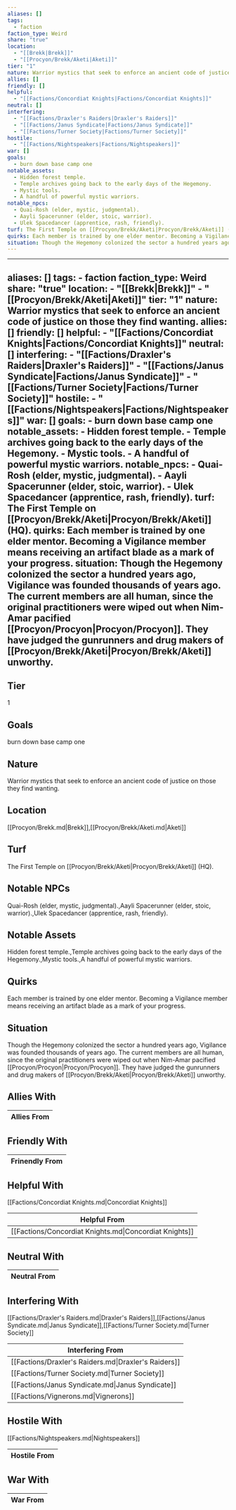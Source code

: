 ```yaml
---
aliases: []
tags:
  - faction
faction_type: Weird
share: "true"
location:
  - "[[Brekk|Brekk]]"
  - "[[Procyon/Brekk/Aketi|Aketi]]"
tier: "1"
nature: Warrior mystics that seek to enforce an ancient code of justice on those they find wanting.
allies: []
friendly: []
helpful:
  - "[[Factions/Concordiat Knights|Factions/Concordiat Knights]]"
neutral: []
interfering:
  - "[[Factions/Draxler's Raiders|Draxler's Raiders]]"
  - "[[Factions/Janus Syndicate|Factions/Janus Syndicate]]"
  - "[[Factions/Turner Society|Factions/Turner Society]]"
hostile:
  - "[[Factions/Nightspeakers|Factions/Nightspeakers]]"
war: []
goals:
  - burn down base camp one
notable_assets:
  - Hidden forest temple.
  - Temple archives going back to the early days of the Hegemony.
  - Mystic tools.
  - A handful of powerful mystic warriors.
notable_npcs:
  - Quai-Rosh (elder, mystic, judgmental).
  - Aayli Spacerunner (elder, stoic, warrior).
  - Ulek Spacedancer (apprentice, rash, friendly).
turf: The First Temple on [[Procyon/Brekk/Aketi|Procyon/Brekk/Aketi]] (HQ).
quirks: Each member is trained by one elder mentor. Becoming a Vigilance member means receiving an artifact blade as a mark of your progress.
situation: Though the Hegemony colonized the sector a hundred years ago, Vigilance was founded thousands of years ago. The current members are all human, since the original practitioners were wiped out when Nim-Amar pacified [[Procyon/Procyon|Procyon/Procyon]]. They have judged the gunrunners and drug makers of [[Procyon/Brekk/Aketi|Procyon/Brekk/Aketi]] unworthy.
---
```

---
aliases: []
tags:
    - faction
faction_type: Weird
share: "true"
location:
    - "[[Brekk|Brekk]]"
    - "[[Procyon/Brekk/Aketi|Aketi]]"
tier: "1"
nature: Warrior mystics that seek to enforce an ancient code of justice on those they find wanting.
allies: []
friendly: []
helpful:
    - "[[Factions/Concordiat Knights|Factions/Concordiat Knights]]"
neutral: []
interfering:
    - "[[Factions/Draxler's Raiders|Draxler's Raiders]]"
    - "[[Factions/Janus Syndicate|Factions/Janus Syndicate]]"
    - "[[Factions/Turner Society|Factions/Turner Society]]"
hostile:
    - "[[Factions/Nightspeakers|Factions/Nightspeakers]]"
war: []
goals:
    - burn down base camp one
notable_assets:
    - Hidden forest temple.
    - Temple archives going back to the early days of the Hegemony.
    - Mystic tools.
    - A handful of powerful mystic warriors.
notable_npcs:
    - Quai-Rosh (elder, mystic, judgmental).
    - Aayli Spacerunner (elder, stoic, warrior).
    - Ulek Spacedancer (apprentice, rash, friendly).
turf: The First Temple on [[Procyon/Brekk/Aketi|Procyon/Brekk/Aketi]] (HQ).
quirks: Each member is trained by one elder mentor. Becoming a Vigilance member means receiving an artifact blade as a mark of your progress.
situation: Though the Hegemony colonized the sector a hundred years ago, Vigilance was founded thousands of years ago. The current members are all human, since the original practitioners were wiped out when Nim-Amar pacified [[Procyon/Procyon|Procyon/Procyon]]. They have judged the gunrunners and drug makers of [[Procyon/Brekk/Aketi|Procyon/Brekk/Aketi]] unworthy.
---
## Tier

1

## Goals

burn down base camp one

## Nature

Warrior mystics that seek to enforce an ancient code of justice on those they find wanting.

## Location

[[Procyon/Brekk.md|Brekk]],[[Procyon/Brekk/Aketi.md|Aketi]]

## Turf

The First Temple on [[Procyon/Brekk/Aketi|Procyon/Brekk/Aketi]] (HQ).

## Notable NPCs

Quai-Rosh (elder, mystic, judgmental).,Aayli Spacerunner (elder, stoic, warrior).,Ulek Spacedancer (apprentice, rash, friendly).

## Notable Assets

Hidden forest temple.,Temple archives going back to the early days of the Hegemony.,Mystic tools.,A handful of powerful mystic warriors.

## Quirks

Each member is trained by one elder mentor. Becoming a Vigilance member means receiving an artifact blade as a mark of your progress.

## Situation

Though the Hegemony colonized the sector a hundred years ago, Vigilance was founded thousands of years ago. The current members are all human, since the original practitioners were wiped out when Nim-Amar pacified [[Procyon/Procyon|Procyon/Procyon]]. They have judged the gunrunners and drug makers of [[Procyon/Brekk/Aketi|Procyon/Brekk/Aketi]] unworthy.

## Allies With



| Allies From |
| ----------- |


## Friendly With



| Frinendly From |
| -------------- |


## Helpful With

[[Factions/Concordiat Knights.md|Concordiat Knights]]

| Helpful From                                           |
| ------------------------------------------------------ |
| [[Factions/Concordiat Knights.md\|Concordiat Knights]] |


## Neutral With




| Neutral From |
| ------------ |



## Interfering With

[[Factions/Draxler's Raiders.md|Draxler's Raiders]],[[Factions/Janus Syndicate.md|Janus Syndicate]],[[Factions/Turner Society.md|Turner Society]]


| Interfering From                                     |
| ---------------------------------------------------- |
| [[Factions/Draxler's Raiders.md\|Draxler's Raiders]] |
| [[Factions/Turner Society.md\|Turner Society]]       |
| [[Factions/Janus Syndicate.md\|Janus Syndicate]]     |
| [[Factions/Vignerons.md\|Vignerons]]                 |



## Hostile With

[[Factions/Nightspeakers.md|Nightspeakers]]


| Hostile From |
| ------------ |



## War With



| War From |
| -------- |

